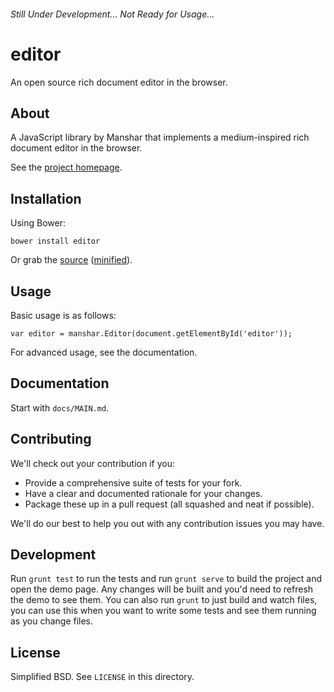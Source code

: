 ###### Still Under Development... Not Ready for Usage...

# editor

An open source rich document editor in the browser.

## About

A JavaScript library by Manshar that implements a medium-inspired rich document editor in the browser.

See the [project homepage](http://manshar.github.io/editor).

## Installation

Using Bower:

    bower install editor

Or grab the [source](https://github.com/manshar/editor/dist/editor.standalone.js) ([minified](https://github.com/manshar/editor/dist/editor.standalone.min.js)).

## Usage

Basic usage is as follows:

    var editor = manshar.Editor(document.getElementById('editor'));

For advanced usage, see the documentation.

## Documentation

Start with `docs/MAIN.md`.

## Contributing

We'll check out your contribution if you:

* Provide a comprehensive suite of tests for your fork.
* Have a clear and documented rationale for your changes.
* Package these up in a pull request (all squashed and neat if possible).

We'll do our best to help you out with any contribution issues you may have.

## Development
Run `grunt test` to run the tests and run `grunt serve` to build the project and open the demo page. Any changes will be built and you'd need to refresh the demo to see them. You can also run `grunt` to just build and watch files, you can use this when you want to write some tests and see them running as you change files.

## License

Simplified BSD. See `LICENSE` in this directory.
